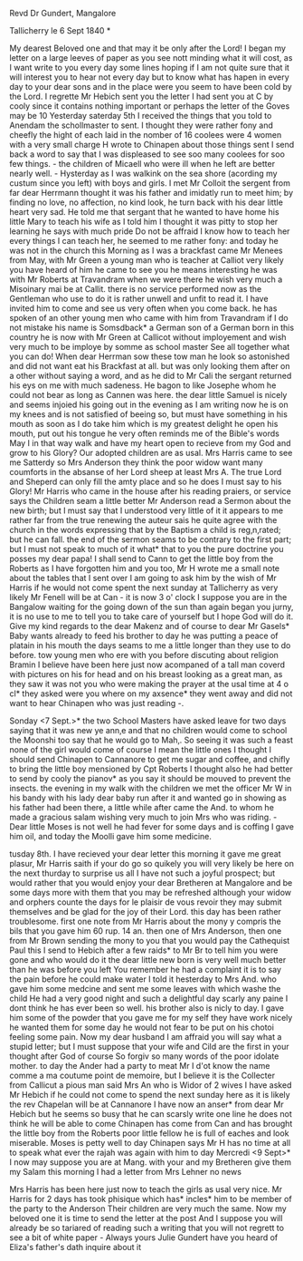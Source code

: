 Revd Dr Gundert, Mangalore

 Tallicherry le 6 Sept 1840 <Sonntag>*

My dearest Beloved one and that may it be only after the Lord! 
I began my letter on a large leeves of paper as you see nott minding what it will cost, as I want write to you every day some lines hoping if I am not quite sure that it will interest you to hear not every day but to know what has hapen in every day to your dear sons and in the place were you seem to have been cold by the Lord. I regrette Mr Hebich sent you the letter I had sent you at C by cooly since it contains nothing important or perhaps the letter of the Goves may be 10 Yesterday saterday 5th I received the things that you told to Anendam the schollmaster to sent. I thought they were rather fony and cheefly the hight of each laid in the nomber of 16 coolees were 4 women with a very small charge H wrote to Chinapen about those things sent I send back a word to say that I was displeased to see soo many coolees for soo few things. - the children of Micaell who were ill when he left are better nearly well. - Hysterday as I was walkink on the sea shore (acording my custum since you left) with boys and girls. I met Mr Colloit the sergent from far dear Herrmann thought it was his father and imidatly run to meet him; by finding no love, no affection, no kind look, he turn back with his dear little heart very sad. He told me that sergant that he wanted to have home his little Mary to teach his wife as I told him I thought it was pitty to stop her learning he says with much pride Do not be affraid I know how to teach her every things I can teach her, he seemed to me rather fony: and today he was not in the church this Morning as I was a brackfast came Mr Menees from May‚ with Mr Green a young man who is teacher at Calliot very likely you have heard of him he came to see you he means interesting he was with Mr Roberts at Travandram when we were there he wish very much a Misoinary mai be at Callit. there is no service performed now as the Gentleman who use to do it is rather unwell and unfit to read it. I have invited him to come and see us very often when you come back. he has spoken of an other young men who came with him from Travandram if I do not mistake his name is Somsdback* a German son of a German born in this country he is now with Mr Green at Callicot without imployement and wish very much to be imploye by somme as school master See all together what you can do! When dear Herrman sow these tow man he look so astonished and did not want eat his Brackfast at all. but was only looking them after on a other without saying a word, and as he did to Mr Cali the sergant returned his eys on me with much sadeness. He bagon to like Josephe whom he could not bear as long as Cannen was here. the dear little Samuel is nicely and seems injoied his going out in the evening as I am writing now he is on my knees and is not satisfied of beeing so, but must have something in his mouth as soon as I do take him which is my greatest delight he open his mouth, put out his tongue he very often reminds me of the Bible's words May I in that way walk and have my heart open to recieve from my God and grow to his Glory? Our adopted children are as usal. Mrs Harris came to see me Satterdy so Mrs Anderson they think the poor widow want many coumforts in the absanse of her Lord sheep at least Mrs A. The true Lord and Sheperd can only fill the amty place and so he does I must say to his Glory! Mr Harris who came in the house after his reading praiers, or service says the Children seam a little better Mr Anderson read a Sermon about the new birth; but I must say that I understood very little of it it appears to me rather far from the true renewing the auteur sais he quite agree with the church in the words expressing that by the Baptism a child is reg‚n‚rated; but he can fall. the end of the sermon seams to be contrary to the first part; but I must not speak to much of it what* that to you the pure doctrine you posses my dear papa! I shall send to Cann to get the little boy from the Roberts as I have forgotten him and you too, Mr H wrote me a small note about the tables that I sent over I am going to ask him by the wish of Mr Harris if he would not come spent the next sunday at Tallicherry as very likely Mr Fenell will be at Can - it is now 3 o' clock I suppose you are in the Bangalow waiting for the going down of the sun than again began you jurny, it is no use to me to tell you to take care of yourself but I hope God will do it. Give my kind regards to the dear Makenz and of course to dear Mr Gasels* Baby wants already to feed his brother to day he was putting a peace of platain in his mouth the days seams to me a little longer than they use to do before. tow young men who ere with you before discuting about religion Bramin I believe have been here just now acompaned of a tall man coverd with pictures on his for head and on his breast looking as a great man, as they saw it was not you who were making the prayer at the usal time at 4 o cl* they asked were you where on my axsence* they went away and did not want to hear Chinapen who was just reading -.

Sonday <7 Sept.>* the two School Masters have asked leave for two days saying that it was new ye ann‚e and that no children would come to school the Moonshi too say that he would go to Mah‚. So seeing it was such a feast none of the girl would come of course I mean the little ones I thought I should send Chinapen to Cannanore to get me sugar and coffee, and chifly to bring the little boy mensioned by Cpt Roberts I thought also he had better to send by cooly the pianov* as you say it should be mouved to prevent the insects. the evening in my walk with the children we met the officer Mr W in his bandy with his lady dear baby run after it and wanted go in showing as his father had been there, a little while after came the And. to whom he made a gracious salam wishing very much to join Mrs who was riding. - Dear little Moses is not well he had fever for some days and is coffing I gave him oil, and today the Moolli gave him some medicine.

tusday 8th. I have recieved your dear letter this morning it gave me great plasur, Mr Harris saith if your do go so quikely you will very likely be here on the next thurday to surprise us all I have not such a joyful prospect; but would rather that you would enjoy your dear Bretheren at Mangalore and be some days more with them that you may be refreshed although your widow and orphers counte the days for le plaisir de vous revoir they may submit themselves and be glad for the joy of their Lord. this day has been rather troublesome. first one note from Mr Harris about the mony y compris the bils that you gave him 60 rup. 14 an. then one of Mrs Anderson, then one from Mr Brown sending the mony to you that you would pay the Cathequist Paul this I send to Hebich after a few raids* to Mr Br to tell him you were gone and who would do it the dear little new born is very well much better than he was before you left You remember he had a complaint it is to say the pain before he could make water I told it hesterday to Mrs And. who gave him some medcine and sent me some leaves with which washe the child He had a very good night and such a delightful day scarly any paine I dont think he has ever been so well. his brother also is nicly to day. I gave him some of the powder that you gave me for my self they have work nicely he wanted them for some day he would not fear to be put on his chotoi feeling some pain. Now my dear husband I am affraid you will say what a stupid letter; but I must suppose that your wife and Cild are the first in your thought after God of course So forgiv so many words of the poor idolate mother. to day the Ander had a party to meat Mr I d'ot know the name comme a ma coutume point de memoire, but I believe it is the Collecter from Callicut a pious man said Mrs An who is Widor of 2 wives I have asked Mr Hebich if he could not come to spend the next sunday here as it is likely the rev Chapelan will be at Cannanore I have now an anser* from dear Mr Hebich but he seems so busy that he can scarsly write one line he does not think he will be able to come Chinapen has come from Can and has brought the little boy from the Roberts poor little fellow he is full of eaches and look miserable. Moses is petty well to day Chinapen says Mr H has no time at all to speak what ever the rajah was again with him to day 
Mercredi <9 Sept>* I now may suppose you are at Mang. with your and my Bretheren give them my Salam this morning I had a letter from Mrs Lehner no news

Mrs Harris has been here just now to teach the girls as usal very nice. Mr Harris for 2 days has took phisique which has* incles* him to be member of the party to the Anderson Their children are very much the same. Now my beloved one it is time to send the letter at the post And I suppose you will already be so tariared of reading such a writing that you will not regrett to see a bit of white paper - Always yours
 Julie Gundert
have you heard of Eliza's father's dath inquire about it

